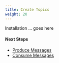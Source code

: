 ```yaml
---
title: Create Topics
weight: 20
---
```


Installation ... goes here

#### Next Steps
* <a href="../produce-messages/">Produce Messages</a>
* <a href="../consume-messages/">Consume Messages</a>